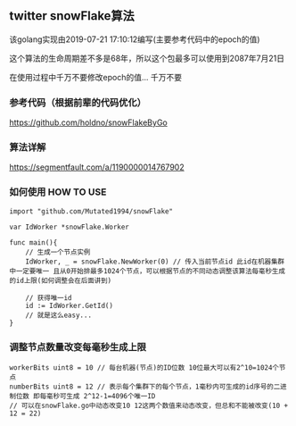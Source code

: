 ## twitter snowFlake算法

该golang实现由2019-07-21 17:10:12编写(主要参考代码中的epoch的值)  

这个算法的生命周期差不多是68年，所以这个包最多可以使用到2087年7月21日

在使用过程中千万不要修改epoch的值... 千万不要  

### 参考代码（根据前辈的代码优化）
https://github.com/holdno/snowFlakeByGo
  
### 算法详解  
https://segmentfault.com/a/1190000014767902

### 如何使用 HOW TO USE  
``` golang
import "github.com/Mutated1994/snowFlake"

var IdWorker *snowFlake.Worker

func main(){
	// 生成一个节点实例
	IdWorker, _ = snowFlake.NewWorker(0) // 传入当前节点id 此id在机器集群中一定要唯一 且从0开始排最多1024个节点，可以根据节点的不同动态调整该算法每毫秒生成的id上限(如何调整会在后面讲到)  
	
	// 获得唯一id
	id := IdWorker.GetId()
	// 就是这么easy...
}
```

### 调整节点数量改变每毫秒生成上限  
``` golang
workerBits uint8 = 10 // 每台机器(节点)的ID位数 10位最大可以有2^10=1024个节点
numberBits uint8 = 12 // 表示每个集群下的每个节点，1毫秒内可生成的id序号的二进制位数 即每毫秒可生成 2^12-1=4096个唯一ID
// 可以在snowFlake.go中动态改变10 12这两个数值来动态改变，但总和不能被改变(10 + 12 = 22)
```